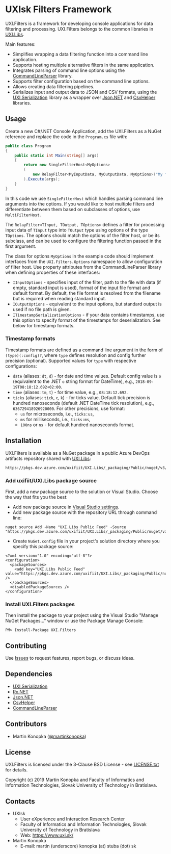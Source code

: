 # UXIsk Filters Framework

UXI.Filters is a framework for developing console applications for data filtering and processing. UXI.Filters belongs to the common libraries in [UXI.Libs](https://github.com/uxifiit/UXI.Libs).

Main features:
* Simplifies wrapping a data filtering function into a command line application.
* Supports hosting multiple alternative filters in the same application.
* Integrates parsing of command line options using the [CommandLineParser](https://github.com/commandlineparser/commandline) library.
* Supports filter configuration based on the command line options.
* Allows creating data filtering pipelines.
* Serializes input and output data to JSON and CSV formats, using the [UXI.Serialization](https://github.com/uxifiit/UXI.Libs) library as a wrapper over [Json.NET](https://github.com/JamesNK/Newtonsoft.Json) and [CsvHelper](https://github.com/JoshClose/CsvHelper) libraries.


## Usage

Create a new C#/.NET Console Application, add the UXI.Filters as a NuGet reference and replace the code in the `Program.cs` file with:

```csharp
public class Program 
{
    public static int Main(string[] args) 
    {
        return new SingleFilterHost<MyOptions>
        (
            new RelayFilter<MyInputData, MyOutputData, MyOptions>("My filter", (source, options, context) => MyFilterFunction(source, options))
        ).Execute(args);
    }
}
```

In this code we use `SingleFilterHost` which handles parsing command line arguments into the options.
If you would like to host multiple filters and differentiate between them based on subclasses of options, use `MultiFilterHost`. 

The `RelayFilter<TInput, TOutput, TOptions>` defines a filter for processing input data of `TInput` type into `TOutput` type using options of the type `TOptions`. The options should match the options of the filter host, or be its subclass, and can be used to configure the filtering function passed in the first argument.

The class for options `MyOptions` in the example code should implement interfaces from the `UXI.Filters.Options` namespace to allow configuration of filter host. Use property attributes from the CommandLineParser library when defining properties of these interfaces:
* `IInputOptions` - specifies input of the filter, path to the file with data (if empty, standard input is used), format of the input file format and default format. By default, the file format is resolved from the filename but is required when reading standard input.
* `IOutputOptions` - equivalent to the input options, but standard output is used if no file path is given.
* `ITimestampSerializationOptions` - if your data contains timestamps, use this option to specify format of the timestamps for deserialization. See below for timestamp formats.


### Timestamp formats

Timestamp formats are defined as a command line argument in the form of `(type)(:config)?`, where `type` defines resolution and config further precision (optional). Supported values for `type` with respective configurations:
* `date` (aliases: `dt`, `d`) - for date and time values. Default config value is `o` (equivalent to the .NET `o` string format for DateTime), e.g., `2018-09-19T08:18:12.692+02:00`.
* `time` (aliases: `tm`, `t`) - for time value, e.g., `08:18:12.692`.
* `ticks` (aliases: `tick`, `c`, `k`) - for ticks value. Default tick precision is hundred nanoseconds (default .NET DateTime tick resolution), e.g., `636729418926920000`. For other precisions, use format:
    * `us` for microseconds, i.e., `ticks:us`,
    * `ms` for milliseconds, i.e., `ticks:ms`,
    * `100ns` or `ns` - for default hundred nanoseconds format.  



## Installation

UXI.Filters is available as a NuGet package in a public Azure DevOps artifacts repository shared with [UXI.Libs](https://github.com/uxifiit/UXI.Libs):
```
https://pkgs.dev.azure.com/uxifiit/UXI.Libs/_packaging/Public/nuget/v3/index.json
```


### Add uxifiit/UXI.Libs package source
First, add a new package source to the solution or Visual Studio. Choose the way that fits you the best:
* Add new package source in [Visual Studio settings](https://docs.microsoft.com/en-us/azure/devops/artifacts/nuget/consume?view=azure-devops).
* Add new package source with the repository URL through command line:
```
nuget source Add -Name "UXI.Libs Public Feed" -Source "https://pkgs.dev.azure.com/uxifiit/UXI.Libs/_packaging/Public/nuget/v3/index.json"
```
* Create `NuGet.config` file in your project's solution directory where you specify this package source:

```
<?xml version="1.0" encoding="utf-8"?>
<configuration>
  <packageSources>
    <add key="UXI.Libs Public Feed" value="https://pkgs.dev.azure.com/uxifiit/UXI.Libs/_packaging/Public/nuget/v3/index.json" />
  </packageSources>
  <disabledPackageSources />
</configuration>
```


### Install UXI.Filters packages

Then install the package to your project using the Visual Studio "Manage NuGet Packages..." window or use the Package Manage Console:
```
PM> Install-Package UXI.Filters
```


## Contributing

Use [Issues](issues) to request features, report bugs, or discuss ideas.


## Dependencies

* [UXI.Serialization](https://github.com/uxifiit/UXI.Serialization)
* [Rx.NET](https://github.com/Reactive-Extensions/Rx.NET)
* [Json.NET](https://github.com/JamesNK/Newtonsoft.Json)
* [CsvHelper](https://github.com/JoshClose/CsvHelper)
* [CommandLineParser](https://github.com/commandlineparser/commandline)


## Contributors

* Martin Konopka ([@martinkonopka](https://github.com/martinkonopka))


## License

UXI.Filters is licensed under the 3-Clause BSD License - see [LICENSE.txt](LICENSE.txt) for details.

Copyright (c) 2019 Martin Konopka and Faculty of Informatics and Information Technologies, Slovak University of Technology in Bratislava.


## Contacts

* UXIsk
  * User eXperience and Interaction Research Center
  * Faculty of Informatics and Information Technologies, Slovak University of Technology in Bratislava
  * Web: https://www.uxi.sk/
* Martin Konopka
  * E-mail: martin (underscore) konopka (at) stuba (dot) sk
